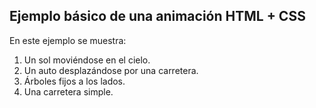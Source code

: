 <h2>Ejemplo básico de una animación HTML + CSS</h2> 
En este ejemplo se muestra:

1. Un sol moviéndose en el cielo.
2. Un auto desplazándose por una carretera.
3. Árboles fijos a los lados.
4. Una carretera simple.
